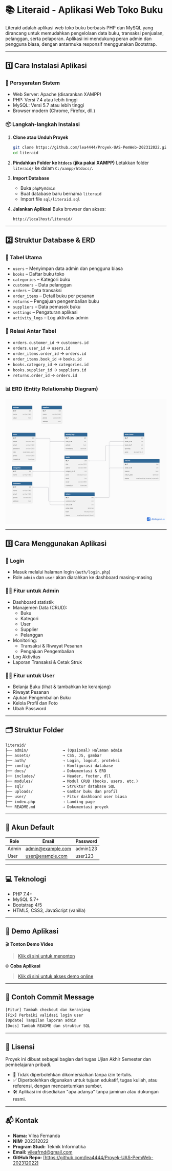 
# 📚 Literaid - Aplikasi Web Toko Buku

Literaid adalah aplikasi web toko buku berbasis PHP dan MySQL yang dirancang untuk memudahkan pengelolaan data buku, transaksi penjualan, pelanggan, serta pelaporan. Aplikasi ini mendukung peran admin dan pengguna biasa, dengan antarmuka responsif menggunakan Bootstrap.

---

## 1️⃣ Cara Instalasi Aplikasi

### 🔧 Persyaratan Sistem
- Web Server: Apache (disarankan XAMPP)
- PHP: Versi 7.4 atau lebih tinggi
- MySQL: Versi 5.7 atau lebih tinggi
- Browser modern (Chrome, Firefox, dll.)

### 📦 Langkah-langkah Instalasi
1. **Clone atau Unduh Proyek**
   ```bash
   git clone https://github.com/lea4444/Proyek-UAS-PemWeb-202312022.git
   cd literaid
   ```

2. **Pindahkan Folder ke `htdocs` (jika pakai XAMPP)**
   Letakkan folder `literaid/` ke dalam `C:/xampp/htdocs/`.

3. **Import Database**
   - Buka `phpMyAdmin`
   - Buat database baru bernama `literaid`
   - Import file `sql/literaid.sql`

4. **Jalankan Aplikasi**
   Buka browser dan akses:
   ```
   http://localhost/literaid/
   ```

---

## 2️⃣ Struktur Database & ERD

### 📂 Tabel Utama
- `users` – Menyimpan data admin dan pengguna biasa
- `books` – Daftar buku toko
- `categories` – Kategori buku
- `customers` – Data pelanggan
- `orders` – Data transaksi
- `order_items` – Detail buku per pesanan
- `returns` – Pengajuan pengembalian buku
- `suppliers` – Data pemasok buku
- `settings` – Pengaturan aplikasi
- `activity_logs` – Log aktivitas admin

### 🔗 Relasi Antar Tabel
- `orders.customer_id` → `customers.id`
- `orders.user_id` → `users.id`
- `order_items.order_id` → `orders.id`
- `order_items.book_id` → `books.id`
- `books.category_id` → `categories.id`
- `books.supplier_id` → `suppliers.id`
- `returns.order_id` → `orders.id`

### 📊 ERD (Entity Relationship Diagram)

![ERD](./docs/ERD.png)

---

## 3️⃣ Cara Menggunakan Aplikasi

### 🔑 Login
- Masuk melalui halaman login (`auth/login.php`)
- Role `admin` dan `user` akan diarahkan ke dashboard masing-masing

### 👩‍💼 Fitur untuk Admin
- Dashboard statistik
- Manajemen Data (CRUD):
  - Buku
  - Kategori
  - User
  - Supplier
  - Pelanggan
- Monitoring:
  - Transaksi & Riwayat Pesanan
  - Pengajuan Pengembalian
- Log Aktivitas
- Laporan Transaksi & Cetak Struk

### 👩‍🎓 Fitur untuk User
- Belanja Buku (lihat & tambahkan ke keranjang)
- Riwayat Pesanan
- Ajukan Pengembalian Buku
- Kelola Profil dan Foto
- Ubah Password

---

## 🗂️ Struktur Folder

```
literaid/
├── admin/               → (Opsional) Halaman admin
├── assets/              → CSS, JS, gambar
├── auth/                → Login, logout, proteksi
├── config/              → Konfigurasi database
├── docs/                → Dokumentasi & ERD
├── includes/            → Header, footer, dll
├── modules/             → Modul CRUD (books, users, etc.)
├── sql/                 → Struktur database SQL
├── uploads/             → Gambar buku dan profil
├── user/                → Fitur dashboard user biasa
├── index.php            → Landing page
└── README.md            → Dokumentasi proyek
```

---

## 👥 Akun Default

| Role  | Email              | Password   |
|-------|--------------------|------------|
| Admin | admin@example.com  | admin123   |
| User  | user@example.com   | user123    |

---

## 💻 Teknologi

- PHP 7.4+
- MySQL 5.7+
- Bootstrap 4/5
- HTML5, CSS3, JavaScript (vanilla)

---

## 🧪 Demo Aplikasi

🎬 **Tonton Demo Video**
> [Klik di sini untuk menonton](https://example.com/demo-video)

🌐 **Coba Aplikasi**
> [Klik di sini untuk akses demo online](https://example.com/demo-site)

---

## 📌 Contoh Commit Message

```bash
[Fitur] Tambah checkout dan keranjang
[Fix] Perbaiki validasi login user
[Update] Tampilan laporan admin
[Docs] Tambah README dan struktur SQL
```

---

## 🧾 Lisensi

Proyek ini dibuat sebagai bagian dari tugas Ujian Akhir Semester dan pembelajaran pribadi.

- 🚫 Tidak diperbolehkan dikomersialkan tanpa izin tertulis.
- ✅ Diperbolehkan digunakan untuk tujuan edukatif, tugas kuliah, atau referensi, dengan mencantumkan sumber.
- 🛠 Aplikasi ini disediakan "apa adanya" tanpa jaminan atau dukungan resmi.

---

## 📬 Kontak

- **Nama:** Vilea Fernanda  
- **NIM:** 202312022  
- **Program Studi:** Teknik Informatika  
- **Email:** vileafrnd@gmail.com  
- **GitHub Repo:** [https://github.com/lea4444/Proyek-UAS-PemWeb-202312022]